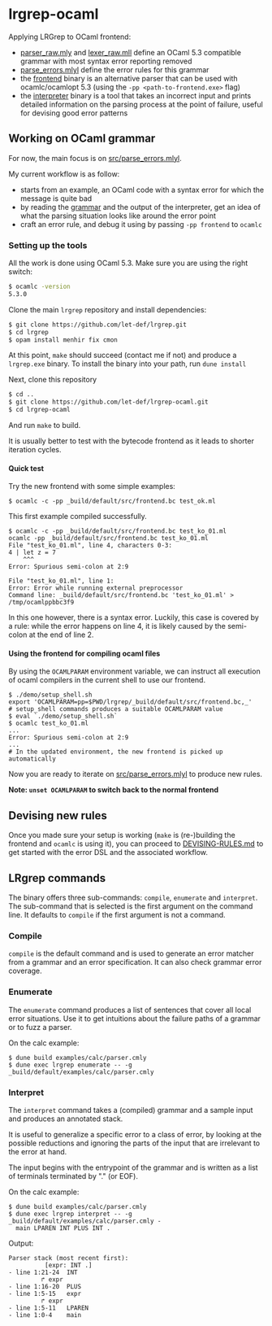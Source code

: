 # lrgrep-ocaml

Applying LRGrep to OCaml frontend:
- [parser_raw.mly](src/parser_raw.mly) and [lexer_raw.mll](src/lexer_raw.mll) define an OCaml 5.3 compatible grammar with most syntax error reporting removed
- [parse_errors.mlyl](src/parse_errors.mlyl) define the error rules for this grammar
- the [frontend](src/frontend.ml) binary is an alternative parser that can be used with
  ocamlc/ocamlopt 5.3 (using the `-pp <path-to-frontend.exe>` flag)
- the [interpreter](src/interpreter.ml) binary is a tool that takes an incorrect input and
  prints detailed information on the parsing process at the point of failure,
  useful for devising good error patterns

## Working on OCaml grammar

For now, the main focus is on [src/parse_errors.mlyl]().

My current workflow is as follow:

- starts from an example, an OCaml code with a syntax error for which the
  message is quite bad
- by reading the [grammar](src/parser_raw.mly) and the output of the interpreter, get an idea of
  what the parsing situation looks like around the error point
- craft an error rule, and debug it using by passing `-pp frontend` to `ocamlc`

### Setting up the tools

All the work is done using OCaml 5.3. Make sure you are using the right switch:

```bash
$ ocamlc -version
5.3.0
```

Clone the main `lrgrep` repository and install dependencies:

```bash
$ git clone https://github.com/let-def/lrgrep.git
$ cd lrgrep
$ opam install menhir fix cmon
```

At this point, `make` should succeed (contact me if not) and produce a `lrgrep.exe` binary.
To install the binary into your path, run `dune install`

Next, clone this repository

```bash
$ cd ..
$ git clone https://github.com/let-def/lrgrep-ocaml.git
$ cd lrgrep-ocaml
```

And run `make` to build.

It is usually better to test with the bytecode frontend as it leads to shorter iteration cycles.

#### Quick test

Try the new frontend with some simple examples:

```
$ ocamlc -c -pp _build/default/src/frontend.bc test_ok.ml
```

This first example compiled successfully.

```
$ ocamlc -c -pp _build/default/src/frontend.bc test_ko_01.ml
ocamlc -pp _build/default/src/frontend.bc test_ko_01.ml
File "test_ko_01.ml", line 4, characters 0-3:
4 | let z = 7
    ^^^
Error: Spurious semi-colon at 2:9

File "test_ko_01.ml", line 1:
Error: Error while running external preprocessor
Command line: _build/default/src/frontend.bc 'test_ko_01.ml' > /tmp/ocamlppbbc3f9
```

In this one however, there is a syntax error. Luckily, this case is covered by a rule: while the error happens on line 4, it is likely caused by the semi-colon at the end of line 2.

#### Using the frontend for compiling ocaml files

By using the `OCAMLPARAM` environment variable, we can instruct all execution of ocaml compilers in the current shell to use our frontend.

```shell
$ ./demo/setup_shell.sh
export 'OCAMLPARAM=pp=$PWD/lrgrep/_build/default/src/frontend.bc,_'
# setup_shell commands produces a suitable OCAMLPARAM value
$ eval `./demo/setup_shell.sh`
$ ocamlc test_ko_01.ml
...
Error: Spurious semi-colon at 2:9
...
# In the updated environment, the new frontend is picked up automatically
```

Now you are ready to iterate on [src/parse_errors.mlyl]() to produce new rules.

**Note: `unset OCAMLPARAM` to switch back to the normal frontend**

## Devising new rules

Once you made sure your setup is working (`make` is (re-)building the frontend and `ocamlc` is using it), you can proceed to [DEVISING-RULES.md](DEVISING-RULES.md) to get started with the error DSL and the associated workflow.

## LRgrep commands

The binary offers three sub-commands: `compile`, `enumerate` and `interpret`. The sub-command that is selected is the first argument on the command line. It defaults to `compile` if the first argument is not a command.

### Compile

`compile` is the default command and is used to generate an error matcher from a grammar and an error specification. It can also check grammar error coverage.

### Enumerate

The `enumerate` command produces a list of sentences that cover all local error situations. Use it to get intuitions about the failure paths of a grammar or to fuzz a parser.

On the calc example:

```shell
$ dune build examples/calc/parser.cmly
$ dune exec lrgrep enumerate -- -g _build/default/examples/calc/parser.cmly
```

### Interpret

The `interpret` command takes a (compiled) grammar and a sample input and produces an annotated stack.

It is useful to generalize a specific error to a class of error, by looking at the possible reductions and ignoring the parts of the input that are irrelevant to the error at hand.

The input begins with the entrypoint of the grammar and is written as a list of terminals terminated by "." (or EOF).

On the calc example:

```shell
$ dune build examples/calc/parser.cmly
$ dune exec lrgrep interpret -- -g _build/default/examples/calc/parser.cmly -
  main LPAREN INT PLUS INT .
```

Output:

```shell
Parser stack (most recent first):
		  [expr: INT .]
- line 1:21-24	INT
		 ↱ expr
- line 1:16-20	PLUS
- line 1:5-15	expr
		 ↱ expr
- line 1:5-11	LPAREN
- line 1:0-4	main
```
